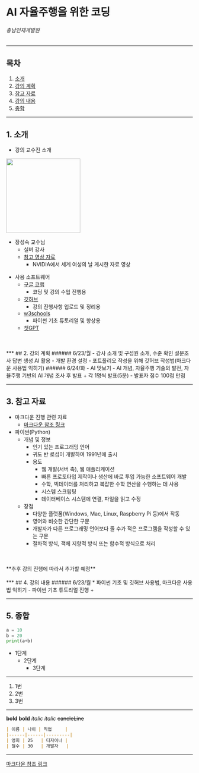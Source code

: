 AI 자율주행을 위한 코딩
=============
###### 충남인재개발원

***
## 목차
1. [소개](https://github.com/gksquf0336/ChungnamWorkForceDevelopCenter_AI_Python/blob/main/test.md#1-%EC%86%8C%EA%B0%9C)
2. [강의 계획](https://github.com/gksquf0336/ChungnamWorkForceDevelopCenter_AI_Python/blob/main/test.md#2-%EA%B0%95%EC%9D%98-%EA%B3%84%ED%9A%8D)
3. [참고 자료](https://github.com/gksquf0336/ChungnamWorkForceDevelopCenter_AI_Python/blob/main/test.md#3-%EC%B0%B8%EA%B3%A0-%EC%9E%90%EB%A3%8C)
4. [강의 내용](https://github.com/gksquf0336/ChungnamWorkForceDevelopCenter_AI_Python/blob/main/test.md#4-%EA%B0%95%EC%9D%98-%EB%82%B4%EC%9A%A9)
5. [종합](https://github.com/gksquf0336/ChungnamWorkForceDevelopCenter_AI_Python/blob/main/test.md#5-%EC%A2%85%ED%95%A9)

***
## 1. 소개

* 강의 교수진 소개
<img src="https://github.com/user-attachments/assets/368d65fb-f329-4990-b254-81c134f533f7" width="200" height="200"/>

  - 장성숙 교수님<br>
    - 실버 강사<br>
    - [참고 영상 자료](https://www.youtube.com/watch?v=ess9hN9yznc)<br>
      - NVIDIA에서 세계 여성의 날 게시한 자료 영상

      
* 사용 소프트웨어
  - [구글 코랩](https://colab.google/)
    - 코딩 및 강의 수업 진행용
  - [깃허브](https://github.com/)
    - 강의 진행사항 업로드 및 정리용
  - [w3schools](https://www.w3schools.com/)
    - 파이썬 기초 튜토리얼 및 향상용
  - [챗GPT](https://chatgpt.com/)
<br>
<br>
***
## 2. 강의 계획
###### 6/23/월
  - 강사 소개 및 구성원 소개, 수준 확인 설문조사 답변 생성 AI 활용
  - 개발 환경 설정
  - 포트폴리오 작성을 위해 깃허브 작성법(마크다운 사용법 익히기)
###### 6/24/화
  - AI 맛보기
  - AI 개념, 자율주행 기술의 발전, 자율주행 기반의 AI 개념 조사 후 발표
    + 각 1명씩 발표(5분) - 발표자 점수 100점 만점
 
***
## 3. 참고 자료
* 마크다운 진행 관련 자료
   - [마크다운 참조 링크](https://gist.github.com/ihoneymon/652be052a0727ad59601)
     <br>
* 파이썬(Python)
  - 개념 및 정보
    + 인기 있는 프로그래밍 언어
    + 귀도 반 로섬이 개발하여 1991년에 출시
    + 용도
      + 웹 개발(서버 측), 웹 애플리케이션
      + 빠른 프로토타입 제작이나 생산에 바로 투입 가능한 소프트웨어 개발
      + 수학, 빅데이터를 처리하고 복잡한 수학 연산을 수행하는 데 사용
      + 시스템 스크립팅
      + 데이터베이스 시스템에 연결, 파일을 읽고 수정
  - 장점
      + 다양한 플랫폼(Windows, Mac, Linux, Raspberry Pi 등)에서 작동
      + 영어와 비슷한 간단한 구문
      + 개발자가 다른 프로그래밍 언어보다 줄 수가 적은 프로그램을 작성할 수 있는 구문
      + 절차적 방식, 객체 지향적 방식 또는 함수적 방식으로 처리
<br>
<br>
**추후 강의 진행에 따라서 추가할 예정**
<br>
<br>
***
## 4. 강의 내용
###### 6/23/월
* 파이썬 기초 및 깃허브 사용법, 마크다운 사용법 익히기
  - 파이썬 기초 튜토리얼 진행
    + 


***
## 5. 종합



```python
a = 10
b = 20
print(a+b)
```


* 1단계
  - 2단계
    + 3단계
      
***

1. 1번
  2. 2번
  3. 3번


***

__bold__
**bold**
_italic_
*italic*
~~cancleLine~~

```md
| 이름 | 나이 | 직업     |
|------|------|---------|
| 영희 | 25   | 디자이너 |
| 철수 | 30   | 개발자   |
```

***

[마크다운 참조 링크](https://gist.github.com/ihoneymon/652be052a0727ad59601)
